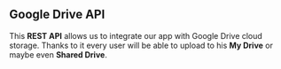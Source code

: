 ## Google Drive API

This **REST API** allows us to integrate our app with Google Drive cloud storage. Thanks to it every user will be able to upload to his **My Drive** or maybe even **Shared Drive**.
